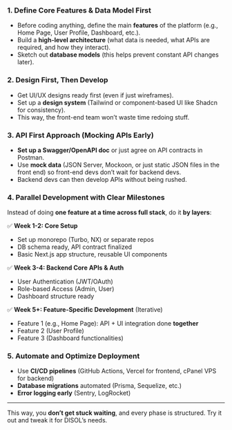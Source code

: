 ### **1. Define Core Features & Data Model First**  
- Before coding anything, define the main **features** of the platform (e.g., Home Page, User Profile, Dashboard, etc.).  
- Build a **high-level architecture** (what data is needed, what APIs are required, and how they interact).  
- Sketch out **database models** (this helps prevent constant API changes later).

### **2. Design First, Then Develop**  
- Get UI/UX designs ready first (even if just wireframes).  
- Set up a **design system** (Tailwind or component-based UI like Shadcn for consistency).  
- This way, the front-end team won’t waste time redoing stuff.

### **3. API First Approach (Mocking APIs Early)**  
- **Set up a Swagger/OpenAPI doc** or just agree on API contracts in Postman.  
- Use **mock data** (JSON Server, Mockoon, or just static JSON files in the front end) so front-end devs don’t wait for backend devs.  
- Backend devs can then develop APIs without being rushed.

### **4. Parallel Development with Clear Milestones**  
Instead of doing **one feature at a time across full stack**, do it **by layers**:

✅ **Week 1-2: Core Setup**  
   - Set up monorepo (Turbo, NX) or separate repos  
   - DB schema ready, API contract finalized  
   - Basic Next.js app structure, reusable UI components  

✅ **Week 3-4: Backend Core APIs & Auth**  
   - User Authentication (JWT/OAuth)  
   - Role-based Access (Admin, User)  
   - Dashboard structure ready  

✅ **Week 5+: Feature-Specific Development** (Iterative)  
   - Feature 1 (e.g., Home Page): API + UI integration done **together**  
   - Feature 2 (User Profile)  
   - Feature 3 (Dashboard functionalities)  

### **5. Automate and Optimize Deployment**  
- Use **CI/CD pipelines** (GitHub Actions, Vercel for frontend, cPanel VPS for backend)  
- **Database migrations** automated (Prisma, Sequelize, etc.)  
- **Error logging early** (Sentry, LogRocket)

---

This way, you **don’t get stuck waiting**, and every phase is structured. Try it out and tweak it for DISOL’s needs.